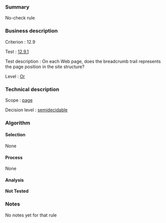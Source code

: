 ### Summary

No-check rule

### Business description

Criterion : 12.9

Test :
[12.9.1](http://www.accessiweb.org/index.php/accessiweb-22-english-version.html#test-12-9-1)

Test description : On each Web page, does the breadcrumb trail
represents the page position in the site structure?

Level : [Or](/en/category/rules-design/accessiweb-11/level/or)

### Technical description

Scope : [page](/en/category/rules-design/accessiweb-11/scope/page)

Decision level :
[semidecidable](/en/category/rules-design/accessiweb-11/decision-level/semidecidable)

### Algorithm

#### Selection

None

#### Process

None

#### Analysis

**Not Tested**

### Notes

No notes yet for that rule

